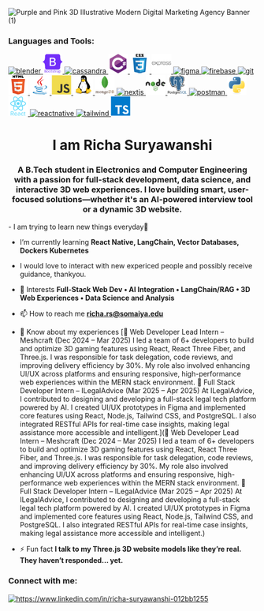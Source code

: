 ![Purple and Pink 3D Illustrative Modern Digital Marketing Agency Banner (1)](https://github.com/user-attachments/assets/48fe34fc-8008-401c-bc45-4579d76d0300)

<h3 align="left">Languages and Tools:</h3>
<p align="left"> <a href="https://www.blender.org/" target="_blank" rel="noreferrer"> <img src="https://download.blender.org/branding/community/blender_community_badge_white.svg" alt="blender" width="40" height="40"/> </a> <a href="https://getbootstrap.com" target="_blank" rel="noreferrer"> <img src="https://raw.githubusercontent.com/devicons/devicon/master/icons/bootstrap/bootstrap-plain-wordmark.svg" alt="bootstrap" width="40" height="40"/> </a> <a href="https://cassandra.apache.org/" target="_blank" rel="noreferrer"> <img src="https://www.vectorlogo.zone/logos/apache_cassandra/apache_cassandra-icon.svg" alt="cassandra" width="40" height="40"/> </a> <a href="https://www.w3schools.com/cs/" target="_blank" rel="noreferrer"> <img src="https://raw.githubusercontent.com/devicons/devicon/master/icons/csharp/csharp-original.svg" alt="csharp" width="40" height="40"/> </a> <a href="https://www.w3schools.com/css/" target="_blank" rel="noreferrer"> <img src="https://raw.githubusercontent.com/devicons/devicon/master/icons/css3/css3-original-wordmark.svg" alt="css3" width="40" height="40"/> </a> <a href="https://expressjs.com" target="_blank" rel="noreferrer"> <img src="https://raw.githubusercontent.com/devicons/devicon/master/icons/express/express-original-wordmark.svg" alt="express" width="40" height="40"/> </a> <a href="https://www.figma.com/" target="_blank" rel="noreferrer"> <img src="https://www.vectorlogo.zone/logos/figma/figma-icon.svg" alt="figma" width="40" height="40"/> </a> <a href="https://firebase.google.com/" target="_blank" rel="noreferrer"> <img src="https://www.vectorlogo.zone/logos/firebase/firebase-icon.svg" alt="firebase" width="40" height="40"/> </a> <a href="https://git-scm.com/" target="_blank" rel="noreferrer"> <img src="https://www.vectorlogo.zone/logos/git-scm/git-scm-icon.svg" alt="git" width="40" height="40"/> </a> <a href="https://www.w3.org/html/" target="_blank" rel="noreferrer"> <img src="https://raw.githubusercontent.com/devicons/devicon/master/icons/html5/html5-original-wordmark.svg" alt="html5" width="40" height="40"/> </a> <a href="https://www.java.com" target="_blank" rel="noreferrer"> <img src="https://raw.githubusercontent.com/devicons/devicon/master/icons/java/java-original.svg" alt="java" width="40" height="40"/> </a> <a href="https://developer.mozilla.org/en-US/docs/Web/JavaScript" target="_blank" rel="noreferrer"> <img src="https://raw.githubusercontent.com/devicons/devicon/master/icons/javascript/javascript-original.svg" alt="javascript" width="40" height="40"/> </a> <a href="https://www.linux.org/" target="_blank" rel="noreferrer"> <img src="https://raw.githubusercontent.com/devicons/devicon/master/icons/linux/linux-original.svg" alt="linux" width="40" height="40"/> </a> <a href="https://www.mongodb.com/" target="_blank" rel="noreferrer"> <img src="https://raw.githubusercontent.com/devicons/devicon/master/icons/mongodb/mongodb-original-wordmark.svg" alt="mongodb" width="40" height="40"/> </a> <a href="https://nextjs.org/" target="_blank" rel="noreferrer"> <img src="https://cdn.worldvectorlogo.com/logos/nextjs-2.svg" alt="nextjs" width="40" height="40"/> </a> <a href="https://nodejs.org" target="_blank" rel="noreferrer"> <img src="https://raw.githubusercontent.com/devicons/devicon/master/icons/nodejs/nodejs-original-wordmark.svg" alt="nodejs" width="40" height="40"/> </a> <a href="https://www.postgresql.org" target="_blank" rel="noreferrer"> <img src="https://raw.githubusercontent.com/devicons/devicon/master/icons/postgresql/postgresql-original-wordmark.svg" alt="postgresql" width="40" height="40"/> </a> <a href="https://postman.com" target="_blank" rel="noreferrer"> <img src="https://www.vectorlogo.zone/logos/getpostman/getpostman-icon.svg" alt="postman" width="40" height="40"/> </a> <a href="https://www.python.org" target="_blank" rel="noreferrer"> <img src="https://raw.githubusercontent.com/devicons/devicon/master/icons/python/python-original.svg" alt="python" width="40" height="40"/> </a> <a href="https://reactjs.org/" target="_blank" rel="noreferrer"> <img src="https://raw.githubusercontent.com/devicons/devicon/master/icons/react/react-original-wordmark.svg" alt="react" width="40" height="40"/> </a> <a href="https://reactnative.dev/" target="_blank" rel="noreferrer"> <img src="https://reactnative.dev/img/header_logo.svg" alt="reactnative" width="40" height="40"/> </a> <a href="https://tailwindcss.com/" target="_blank" rel="noreferrer"> <img src="https://www.vectorlogo.zone/logos/tailwindcss/tailwindcss-icon.svg" alt="tailwind" width="40" height="40"/> </a> <a href="https://www.typescriptlang.org/" target="_blank" rel="noreferrer"> <img src="https://raw.githubusercontent.com/devicons/devicon/master/icons/typescript/typescript-original.svg" alt="typescript" width="40" height="40"/> </a> </p>

<h1 align="center">I am Richa Suryawanshi</h1>
<h3 align="center">A B.Tech student in Electronics and Computer Engineering with a passion for full-stack development, data science, and interactive 3D web experiences. I love building smart, user-focused solutions—whether it's an AI-powered interview tool or a dynamic 3D website.</h3>
- I am trying to learn new things everyday🌱 

- I’m currently learning **React Native, LangChain, Vector Databases, Dockers Kubernetes**

- I would love to interact with new expericed people and possibly receive guidance, thankyou.
  
- 🧠 Interests **Full-Stack Web Dev • AI Integration • LangChain/RAG • 3D Web Experiences • Data Science and Analysis**

- 📫 How to reach me **richa.rs@somaiya.edu**

- 📄 Know about my experiences [💼 Web Developer Lead Intern – Meshcraft (Dec 2024 – Mar 2025) I led a team of 6+ developers to build and optimize 3D gaming features using React, React Three Fiber, and Three.js. I was responsible for task delegation, code reviews, and improving delivery efficiency by 30%. My role also involved enhancing UI/UX across platforms and ensuring responsive, high-performance web experiences within the MERN stack environment. 💼 Full Stack Developer Intern – ILegalAdvice (Mar 2025 – Apr 2025) At ILegalAdvice, I contributed to designing and developing a full-stack legal tech platform powered by AI. I created UI/UX prototypes in Figma and implemented core features using React, Node.js, Tailwind CSS, and PostgreSQL. I also integrated RESTful APIs for real-time case insights, making legal assistance more accessible and intelligent.](💼 Web Developer Lead Intern – Meshcraft (Dec 2024 – Mar 2025) I led a team of 6+ developers to build and optimize 3D gaming features using React, React Three Fiber, and Three.js. I was responsible for task delegation, code reviews, and improving delivery efficiency by 30%. My role also involved enhancing UI/UX across platforms and ensuring responsive, high-performance web experiences within the MERN stack environment. 💼 Full Stack Developer Intern – ILegalAdvice (Mar 2025 – Apr 2025) At ILegalAdvice, I contributed to designing and developing a full-stack legal tech platform powered by AI. I created UI/UX prototypes in Figma and implemented core features using React, Node.js, Tailwind CSS, and PostgreSQL. I also integrated RESTful APIs for real-time case insights, making legal assistance more accessible and intelligent.)

- ⚡ Fun fact **I talk to my Three.js 3D website models like they’re real. They haven’t responded… yet.**

<h3 align="left">Connect with me:</h3>
<p align="left">
<a href="https://linkedin.com/in/https://www.linkedin.com/in/richa-suryawanshi-012bb1255" target="blank"><img align="center" src="https://raw.githubusercontent.com/rahuldkjain/github-profile-readme-generator/master/src/images/icons/Social/linked-in-alt.svg" alt="https://www.linkedin.com/in/richa-suryawanshi-012bb1255" height="30" width="40" /></a>
</p>

